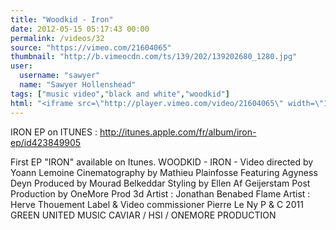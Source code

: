 ```yaml
---
title: "Woodkid - Iron"
date: 2012-05-15 05:17:43 00:00
permalink: /videos/32
source: "https://vimeo.com/21604065"
thumbnail: "http://b.vimeocdn.com/ts/139/202/139202680_1280.jpg"
user:
  username: "sawyer"
  name: "Sawyer Hollenshead"
tags: ["music video","black and white","woodkid"]
html: "<iframe src=\"http://player.vimeo.com/video/21604065\" width=\"1280\" height=\"720\" frameborder=\"0\" webkitAllowFullScreen mozallowfullscreen allowFullScreen></iframe>"
---
```


IRON EP on ITUNES : http://itunes.apple.com/fr/album/iron-ep/id423849905

First EP "IRON" available on Itunes.
WOODKID - IRON - Video directed by Yoann Lemoine
Cinematography by Mathieu Plainfosse
Featuring Agyness Deyn
Produced by Mourad Belkeddar
Styling by Ellen Af Geijerstam
Post Production by OneMore Prod
3d Artist : Jonathan Benabed
Flame Artist : Herve Thouement
Label & Video commissioner Pierre Le Ny
P & C 2011 GREEN UNITED MUSIC
CAVIAR / HSI / ONEMORE PRODUCTION